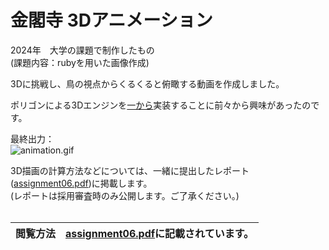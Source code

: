 # 金閣寺 3Dアニメーション

2024年　大学の課題で制作したもの<br>
(課題内容：rubyを用いた画像作成)

3Dに挑戦し、鳥の視点からくるくると俯瞰する動画を作成しました。

ポリゴンによる3Dエンジンを<ins>一から</ins>実装することに前々から興味があったのです。

最終出力：<br>
![animation.gif](https://raw.githubusercontent.com/zakky-daily/3d-kinkakuji-temple/refs/heads/main/animation.gif)

3D描画の計算方法などについては、一緒に提出したレポート([assignment06.pdf](https://github.com/zakky-daily/3d-kinkakuji-temple/blob/main/assignment06.pdf))に掲載します。<br>
(レポートは採用審査時のみ公開します。ご了承ください。)<br><br>

|閲覧方法　[assignment06.pdf](https://github.com/zakky-daily/3d-kinkakuji-temple/blob/main/assignment06.pdf)に記載されています。|
|:-|
